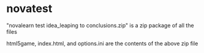 # novatest

"novalearn test idea_leaping to conclusions.zip" is a zip package of all the files

html5game, index.html, and options.ini are the contents of the above zip file
